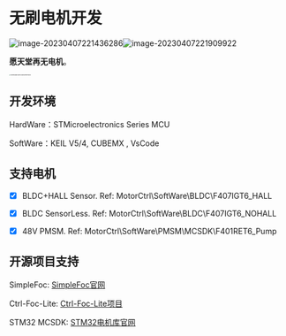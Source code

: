 # 无刷电机开发

![image-20230407221436286](https://pic-1256068477.cos.ap-shanghai.myqcloud.com/img/image-20230407221436286.png)![image-20230407221909922](https://pic-1256068477.cos.ap-shanghai.myqcloud.com/img/image-20230407221909922.png)

**愿天堂再无电机**。

<img src="https://pic-1256068477.cos.ap-shanghai.myqcloud.com/img/1a229265ac5f847c8765b5e5ef118b0.jpg" alt="1a229265ac5f847c8765b5e5ef118b0" style="zoom: 15%;" />

## 开发环境

HardWare：STMicroelectronics Series MCU

SoftWare：KEIL V5/4, CUBEMX , VsCode



## 支持电机

- [x] BLDC+HALL Sensor. Ref: MotorCtrl\SoftWare\BLDC\F407IGT6_HALL
- [x] BLDC SensorLess. Ref: MotorCtrl\SoftWare\BLDC\F407IGT6_NOHALL
- [x] 48V PMSM. Ref: MotorCtrl\SoftWare\PMSM\MCSDK\F401RET6_Pump





## 开源项目支持

SimpleFoc: [SimpleFoc官网](https://simplefoc.com/)

Ctrl-Foc-Lite: [Ctrl-Foc-Lite项目](https://github.com/peng-zhihui/Ctrl-FOC-Lite)

STM32 MCSDK: [STM32电机库官网](https://www.st.com/content/st_com/en/products/embedded-software/mcu-mpu-embedded-software/stm32-embedded-software/stm32cube-expansion-packages/x-cube-mcsdk.html)

